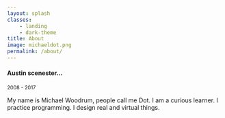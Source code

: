 ```yaml
---
layout: splash
classes: 
    - landing
    - dark-theme
title: About
image: michaeldot.png
permalink: /about/
---
```


#### Austin scenester...
<small>2008 - 2017</small>

My name is Michael Woodrum, people call me Dot. I am a curious learner. I practice programming. I design real and virtual things. 